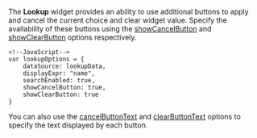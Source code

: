 <article data-show="Content/Applications/16_1/UIWidgets/dxLookup/AdditionalControls/markup.html,
        Content/Applications/16_1/UIWidgets/dxLookup/AdditionalControls/script.js,
        Content/Applications/16_1/UIWidgets/dxLookup/AdditionalControls/styles.css">

The **Lookup** widget provides an ability to use additional buttons to apply and cancel the current choice and clear widget value. Specify the availability of these buttons using the [showCancelButton](/api-reference/10%20UI%20Widgets/dxLookup/1%20Configuration/showCancelButton.md '/Documentation/ApiReference/UI_Widgets/dxLookup/Configuration/#showCancelButton') and [showClearButton](/api-reference/10%20UI%20Widgets/dxLookup/1%20Configuration/showClearButton.md '/Documentation/ApiReference/UI_Widgets/dxLookup/Configuration/#showClearButton') options respectively.

    <!--JavaScript-->
    var lookupOptions = {
        dataSource: lookupData,
        displayExpr: "name",
        searchEnabled: true,
        showCancelButton: true,
        showClearButton: true
    }

You can also use the [cancelButtonText](/api-reference/10%20UI%20Widgets/dxLookup/1%20Configuration/cancelButtonText.md '/Documentation/ApiReference/UI_Widgets/dxLookup/Configuration/#cancelButtonText') and [clearButtonText](/api-reference/10%20UI%20Widgets/dxLookup/1%20Configuration/clearButtonText.md '/Documentation/ApiReference/UI_Widgets/dxLookup/Configuration/#clearButtonText') options to specify the text displayed by each button.

</article>